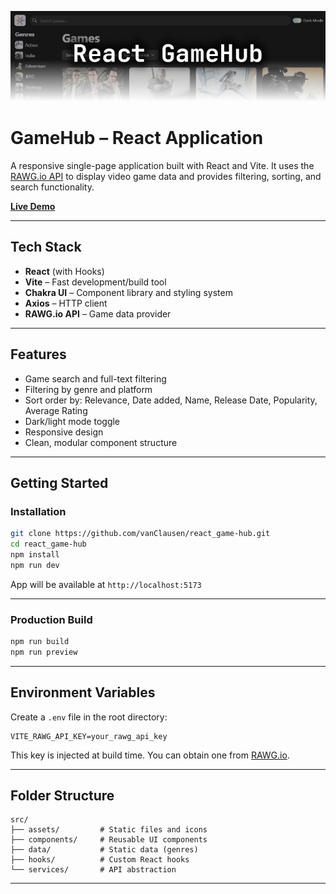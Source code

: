 [![GameHubBanner](./.readme_data/gameHub_banner-01.png)](https://react-game-hub-gules.vercel.app/)

# GameHub – React Application

A responsive single-page application built with React and Vite. It uses the [RAWG.io API](https://rawg.io/apidocs) to display video game data and provides filtering, sorting, and search functionality.

**[Live Demo](https://react-game-hub-gules.vercel.app/)**

---

## Tech Stack

- **React** (with Hooks)
- **Vite** – Fast development/build tool
- **Chakra UI** – Component library and styling system
- **Axios** – HTTP client
- **RAWG.io API** – Game data provider

---

## Features

- Game search and full-text filtering
- Filtering by genre and platform
- Sort order by: Relevance, Date added, Name, Release Date, Popularity, Average Rating
- Dark/light mode toggle
- Responsive design
- Clean, modular component structure

---

## Getting Started

### Installation

```bash
git clone https://github.com/vanClausen/react_game-hub.git
cd react_game-hub
npm install
npm run dev
```

App will be available at `http://localhost:5173`

---

### Production Build

```bash
npm run build
npm run preview
```

---

## Environment Variables

Create a `.env` file in the root directory:

```env
VITE_RAWG_API_KEY=your_rawg_api_key
```

This key is injected at build time. You can obtain one from [RAWG.io](https://rawg.io/apidocs).

---

## Folder Structure

```
src/
├── assets/         # Static files and icons
├── components/     # Reusable UI components
├── data/           # Static data (genres)
├── hooks/          # Custom React hooks
└── services/       # API abstraction
```

---

